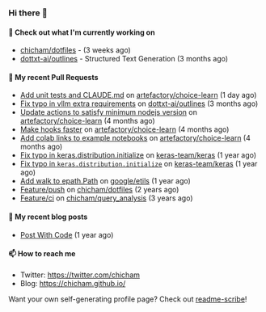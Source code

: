 ### Hi there 👋

#### 👷 Check out what I'm currently working on

- [chicham/dotfiles](https://github.com/chicham/dotfiles) -  (3 weeks ago)
- [dottxt-ai/outlines](https://github.com/dottxt-ai/outlines) - Structured Text Generation (3 months ago)

#### 🔨 My recent Pull Requests

- [Add unit tests and CLAUDE.md](https://github.com/artefactory/choice-learn/pull/236) on [artefactory/choice-learn](https://github.com/artefactory/choice-learn) (1 day ago)
- [Fix typo in vllm extra requirements](https://github.com/dottxt-ai/outlines/pull/1315) on [dottxt-ai/outlines](https://github.com/dottxt-ai/outlines) (3 months ago)
- [Update actions to satisfy minimum nodejs version](https://github.com/artefactory/choice-learn/pull/187) on [artefactory/choice-learn](https://github.com/artefactory/choice-learn) (4 months ago)
- [Make hooks faster](https://github.com/artefactory/choice-learn/pull/177) on [artefactory/choice-learn](https://github.com/artefactory/choice-learn) (4 months ago)
- [Add colab links to example notebooks](https://github.com/artefactory/choice-learn/pull/174) on [artefactory/choice-learn](https://github.com/artefactory/choice-learn) (4 months ago)
- [Fix typo in keras.distribution.initialize](https://github.com/keras-team/keras/pull/19201) on [keras-team/keras](https://github.com/keras-team/keras) (1 year ago)
- [Fix typo in `keras.distribution.initialize`](https://github.com/keras-team/keras/pull/19200) on [keras-team/keras](https://github.com/keras-team/keras) (1 year ago)
- [Add walk to epath.Path](https://github.com/google/etils/pull/525) on [google/etils](https://github.com/google/etils) (1 year ago)
- [Feature/push](https://github.com/chicham/dotfiles/pull/7) on [chicham/dotfiles](https://github.com/chicham/dotfiles) (2 years ago)
- [Feature/ci](https://github.com/chicham/query_analysis/pull/5) on [chicham/query_analysis](https://github.com/chicham/query_analysis) (3 years ago)

#### 📜 My recent blog posts

- [Post With Code](https://chicham.github.io/posts/post-with-code/) (1 year ago)

#### 📫 How to reach me

- Twitter: https://twitter.com/chicham
- Blog: https://chicham.github.io/

Want your own self-generating profile page? Check out [readme-scribe](https://github.com/muesli/readme-scribe)!


